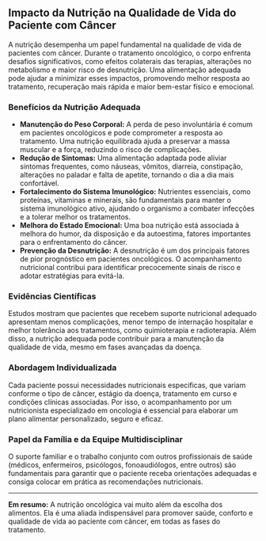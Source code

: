 
## Impacto da Nutrição na Qualidade de Vida do Paciente com Câncer

A nutrição desempenha um papel fundamental na qualidade de vida de pacientes com câncer. Durante o tratamento oncológico, o corpo enfrenta desafios significativos, como efeitos colaterais das terapias, alterações no metabolismo e maior risco de desnutrição. Uma alimentação adequada pode ajudar a minimizar esses impactos, promovendo melhor resposta ao tratamento, recuperação mais rápida e maior bem-estar físico e emocional.

### Benefícios da Nutrição Adequada

- **Manutenção do Peso Corporal:** A perda de peso involuntária é comum em pacientes oncológicos e pode comprometer a resposta ao tratamento. Uma nutrição equilibrada ajuda a preservar a massa muscular e a força, reduzindo o risco de complicações.
- **Redução de Sintomas:** Uma alimentação adaptada pode aliviar sintomas frequentes, como náuseas, vômitos, diarreia, constipação, alterações no paladar e falta de apetite, tornando o dia a dia mais confortável.
- **Fortalecimento do Sistema Imunológico:** Nutrientes essenciais, como proteínas, vitaminas e minerais, são fundamentais para manter o sistema imunológico ativo, ajudando o organismo a combater infecções e a tolerar melhor os tratamentos.
- **Melhora do Estado Emocional:** Uma boa nutrição está associada à melhora do humor, da disposição e da autoestima, fatores importantes para o enfrentamento do câncer.
- **Prevenção da Desnutrição:** A desnutrição é um dos principais fatores de pior prognóstico em pacientes oncológicos. O acompanhamento nutricional contribui para identificar precocemente sinais de risco e adotar estratégias para evitá-la.

### Evidências Científicas

Estudos mostram que pacientes que recebem suporte nutricional adequado apresentam menos complicações, menor tempo de internação hospitalar e melhor tolerância aos tratamentos, como quimioterapia e radioterapia. Além disso, a nutrição adequada pode contribuir para a manutenção da qualidade de vida, mesmo em fases avançadas da doença.

### Abordagem Individualizada

Cada paciente possui necessidades nutricionais específicas, que variam conforme o tipo de câncer, estágio da doença, tratamento em curso e condições clínicas associadas. Por isso, o acompanhamento por um nutricionista especializado em oncologia é essencial para elaborar um plano alimentar personalizado, seguro e eficaz.

### Papel da Família e da Equipe Multidisciplinar

O suporte familiar e o trabalho conjunto com outros profissionais de saúde (médicos, enfermeiros, psicólogos, fonoaudiólogos, entre outros) são fundamentais para garantir que o paciente receba orientações adequadas e consiga colocar em prática as recomendações nutricionais.

---

**Em resumo:** A nutrição oncológica vai muito além da escolha dos alimentos. Ela é uma aliada indispensável para promover saúde, conforto e qualidade de vida ao paciente com câncer, em todas as fases do tratamento.
```
